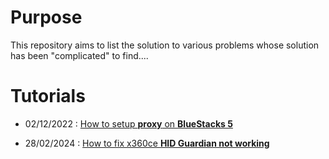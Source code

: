 # Purpose

This repository aims to list the solution to various problems whose solution has been "complicated" to find....

# Tutorials

- 02/12/2022 : [How to setup **proxy** on **BlueStacks 5**](Setup-proxy-on-BlueStacks5.md)

- 28/02/2024 : [How to fix x360ce **HID Guardian not working**](Fix-HID-Guardin.md)